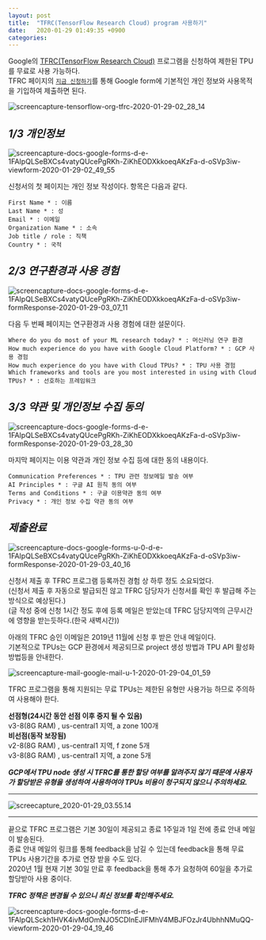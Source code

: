 ```yaml
---
layout: post
title:  "TFRC(TensorFlow Research Cloud) program 사용하기"
date:   2020-01-29 01:49:35 +0900
categories:
---
```

Google의 [TFRC(TensorFlow Research Cloud)][tfrc-home] 프로그램을 신청하여 제한된 TPU를 무료로 사용 가능하다.  
TFRC 페이지의 [`지금 신청하기`][tfrc-apply]를 통해 Google form에 기본적인 개인 정보와 사용목적을 기입하여 제출하면 된다.


![screencapture-tensorflow-org-tfrc-2020-01-29-02_28_14](/assets/screencapture-tensorflow-org-tfrc-2020-01-29-02_28_14.png)


***1/3 개인정보***
---
![screencapture-docs-google-forms-d-e-1FAIpQLSeBXCs4vatyQUcePgRKh-ZiKhEODXkkoeqAKzFa-d-oSVp3iw-viewform-2020-01-29-02_49_55](/assets/screencapture-docs-google-forms-d-e-1FAIpQLSeBXCs4vatyQUcePgRKh-ZiKhEODXkkoeqAKzFa-d-oSVp3iw-viewform-2020-01-29-02_49_55.png)



신청서의 첫 페이지는 개인 정보 작성이다. 항목은 다음과 같다.


`First Name * : 이름`  
`Last Name * : 성`  
`Email * : 이메일`  
`Organization Name * : 소속`  
`Job title / role : 직책`  
`Country * : 국적`  


***2/3 연구환경과 사용 경험***
---
![screencapture-docs-google-forms-d-e-1FAIpQLSeBXCs4vatyQUcePgRKh-ZiKhEODXkkoeqAKzFa-d-oSVp3iw-formResponse-2020-01-29-03_07_11](/assets/screencapture-docs-google-forms-d-e-1FAIpQLSeBXCs4vatyQUcePgRKh-ZiKhEODXkkoeqAKzFa-d-oSVp3iw-formResponse-2020-01-29-03_07_11.png)


다음 두 번째 페이지는 연구환경과 사용 경험에 대한 설문이다.


`Where do you do most of your ML research today? * : 머신러닝 연구 환경`  
`How much experience do you have with Google Cloud Platform? * : GCP 사용 경험`  
`How much experience do you have with Cloud TPUs? * : TPU 사용 경험`  
`Which frameworks and tools are you most interested in using with Cloud TPUs? * : 선호하는 프레임워크`


***3/3 약관 및 개인정보 수집 동의***
---
![screencapture-docs-google-forms-d-e-1FAIpQLSeBXCs4vatyQUcePgRKh-ZiKhEODXkkoeqAKzFa-d-oSVp3iw-formResponse-2020-01-29-03_28_30](/assets/screencapture-docs-google-forms-d-e-1FAIpQLSeBXCs4vatyQUcePgRKh-ZiKhEODXkkoeqAKzFa-d-oSVp3iw-formResponse-2020-01-29-03_28_30.png)  


마지막 페이지는 이용 약관과 개인 정보 수집 등에 대한 동의 내용이다.


`Communication Preferences * : TPU 관련 정보메일 발송 여부`  
`AI Principles * : 구글 AI 원칙 동의 여부`  
`Terms and Conditions * : 구글 이용약관 동의 여부`  
`Privacy * : 개인 정보 수집 약관 동의 여부`  


***제출완료***
---
![screencapture-docs-google-forms-u-0-d-e-1FAIpQLSeBXCs4vatyQUcePgRKh-ZiKhEODXkkoeqAKzFa-d-oSVp3iw-formResponse-2020-01-29-03_40_16](/assets/screencapture-docs-google-forms-u-0-d-e-1FAIpQLSeBXCs4vatyQUcePgRKh-ZiKhEODXkkoeqAKzFa-d-oSVp3iw-formResponse-2020-01-29-03_40_16.png)


신청서 제출 후 TFRC 프로그램 등록까진 경험 상 하루 정도 소요되었다.  
(신청서 제출 후 자동으로 발급되진 않고 TFRC 담당자가 신청서를 확인 후 발급해 주는 방식으로 예상된다.)  
(글 작성 중에 신청 1시간 정도 후에 등록 메일은 받았는데 TFRC 담당지역의 근무시간에 영향을 받는듯하다.(한국 새벽시간))


아래의 TFRC 승인 이메일은 2019년 11월에 신청 후 받은 안내 메일이다.  
기본적으로 TPUs는 GCP 환경에서 제공되므로 project 생성 방법과 TPU API 활성화 방법등을 안내한다.



 ![screencapture-mail-google-mail-u-1-2020-01-29-04_01_59](/assets/screencapture-mail-google-mail-u-1-2020-01-29-04_01_59.png)


TFRC 프로그램을 통해 지원되는 무료 TPUs는 제한된 유형만 사용가능 하므로 주의하여 사용해야 한다.  


**선점형(24시간 동안 선점 이후 중지 될 수 있음)**  
v3-8(8G RAM) , us-central1 지역, a zone 100개  
**비선점(동작 보장됨)**  
v2-8(8G RAM) , us-central1 지역, f zone 5개  
v3-8(8G RAM) , us-central1 지역, a zone 5개  


***GCP에서 TPU node 생성 시 TFRC를 통한 할당 여부를 알려주지 않기 때문에 사용자가 할당받은 유형을 생성하여 사용하여야 TPUs 비용이 청구되지 않으니 주의하세요.***

---
![screecapture_2020-01-29_03.55.14](/assets/screecapture_2020-01-29_03.55.14.png)

---


끝으로 TFRC 프로그램은 기본 30일이 제공되고 종료 1주일과 1일 전에 종료 안내 메일이 발송된다.  
종료 안내 메일의 링크를 통해 feedback을 남길 수 있는데 feedback을 통해 무료 TPUs 사용기간을 추가로 연장 받을 수도 있다.  
2020년 1월 현재 기본 30일 만료 후 feedback을 통해 추가 요청하여 60일을 추가로 할당받아 사용 중이다.  



***TFRC 정책은 변경될 수 있으니 최신 정보를 확인해주세요.***



![screencapture-docs-google-forms-d-e-1FAIpQLSckh1HVK4ivMdOmNJO5CDInEJIFMhV4MBJFOzJr4UbhhNMuQQ-viewform-2020-01-29-04_19_46](/assets/screencapture-docs-google-forms-d-e-1FAIpQLSckh1HVK4ivMdOmNJO5CDInEJIFMhV4MBJFOzJr4UbhhNMuQQ-viewform-2020-01-29-04_19_46.png)



[tfrc-home]: https://www.tensorflow.org/tfrc?hl=ko
[tfrc-apply]: https://docs.google.com/forms/d/e/1FAIpQLSeBXCs4vatyQUcePgRKh_ZiKhEODXkkoeqAKzFa_d-oSVp3iw/viewform?hl=ko
